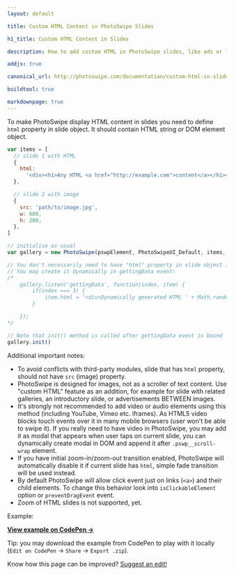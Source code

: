 ```yaml
---
layout: default

title: Custom HTML Content in PhotoSwipe Slides

h1_title: Custom HTML Content in Slides

description: How to add custom HTML in PhotoSwipe slides, like ads or list of related galleries.

addjs: true

canonical_url: http://photoswipe.com/documentation/custom-html-in-slides.html

buildtool: true

markdownpage: true
---
```


To make PhotoSwipe display HTML content in slides you need to define `html` property in slide object. It should contain HTML string or DOM element object.

```javascript
var items = [
  // slide 1 with HTML
  {
    html:
      '<div><h1>Any HTML <a href="http://example.com">content</a></h1></div>',
  },

  // slide 2 with image
  {
    src: 'path/to/image.jpg',
    w: 600,
    h: 200,
  },
]

// initialise as usual
var gallery = new PhotoSwipe(pswpElement, PhotoSwipeUI_Default, items, options)

// You don't necessarily need to have "html" property in slide object initially.
// You may create it dynamically in gettingData event:
/*
	gallery.listen('gettingData', function(index, item) {
		if(index === 3) {
			item.html = '<div>Dynamically generated HTML ' + Math.random() + '</div>';
		}

	});
*/

// Note that init() method is called after gettingData event is bound
gallery.init()
```

Additional important notes:

- To avoid conflicts with third-party modules, slide that has `html` property, should not have `src` (image) property.
- PhotoSwipe is designed for images, not as a scroller of text content. Use "custom HTML" feature as an addition, for example for slide with related galleries, an introductory slide, or advertisements BETWEEN images.
- It's strongly not recommended to add video or audio elements using this method (including YouTube, Vimeo etc. iframes). As HTML5 video blocks touch events over it in many mobile browsers (user won't be able to swipe it). If you really need to have video in PhotoSwipe, you may add it as modal that appears when user taps on current slide, you can dynamically create modal in DOM and append it after `.pswp__scroll-wrap` element.
- If you have initial zoom-in/zoom-out transition enabled, PhotoSwipe will automatically disable it if current slide has `html`, simple fade transition will be used instead.
- By default PhotoSwipe will allow click event just on links (`<a>`) and their child elements. To change this behavior look into `isClickableElement` option or `preventDragEvent` event.
- Zoom of HTML slides is not supported, yet.

Example:

<div class="codepen-embed">
	<p data-height="600" data-theme-id="10447" data-slug-hash="MYexrm" data-default-tab="result" data-user="dimsemenov" class='codepen'>
		<a href="http://codepen.io/dimsemenov/pen/MYexrm/" target="_blank"><strong>View example on CodePen &rarr;</strong></a>
	</p>
</div>

Tip: you may download the example from CodePen to play with it locally (`Edit on CodePen` -> `Share` -> `Export .zip`).

Know how this page can be improved? [Suggest an edit!](https://github.com/dimsemenov/PhotoSwipe/blob/master/website/documentation/custom-html-in-slides.md)
